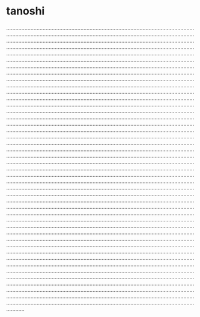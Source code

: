 # tanoshi
............................................................................................................................................................................................................................................................................................................................................................................................................................................................................................................................................................................................................................................................................................................................................................................................................................................................................................................................................................................................................................................................................................................................................................................................................................................................................................................................................................................................................................................................................................................................................................................................................................................................................................................................................................................................................................................................................................................................................................................................................................................................................................................................................................................................................................................................................................................................................................................................................................................................................................................................................................................................................................................................................................................................................................................................................................................................................................................................................................................................................................................................................................................................................................................................................................................................................................................................................................................................................................................................................................................................................................................................................................................................................................................................................................................................................................................................................................................................................................................................................................................................................................................................................................................................................................................................................................................................................................................................................................................................................................................................................................................................................................................................................................................................................................................................................................................................................................................................................................................................................................................................................................................................................................................................................................................................................................................................................................................................................................................................................................................................................................................................................................................................................................